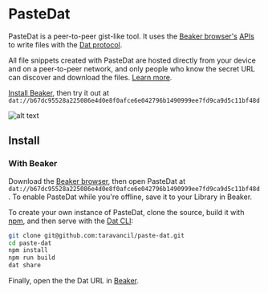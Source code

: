 # PasteDat

PasteDat is a peer-to-peer gist-like tool. It uses the [Beaker browser's](https://beakerbrowser.com) [APIs](https://beakerbrowser.com/docs/apis/) to write files with the [Dat protocol](https://github.com/datproject/dat).

All file snippets created with PasteDat are hosted directly from your device and on a peer-to-peer network, and only people who know the secret URL can discover and download the files. [Learn more](https://beakerbrowser.com/docs/tutorials/share-files-secretly.html).

[Install Beaker](https://beakerbrowser.com/docs/install/), then try it out
at
`dat://b67dc95528a225086e4d0e8f0afce6e042796b1490999ee7fd9ca9d5c11bf48d`

![alt text](./demo.gif "PasteBin demo")

## Install

### With Beaker

Download the [Beaker browser](https://beakerbrowser.com/docs/install/), then open PasteDat at  `dat://b67dc95528a225086e4d0e8f0afce6e042796b1490999ee7fd9ca9d5c11bf48d`. To enable PasteDat while you're offline, save it to your Library in Beaker. 

To create your own instance of PasteDat, clone the source, build it with [npm](https://www.npmjs.com/), and then serve with the [Dat CLI](https://github.com/datproject/dat/):

```bash
git clone git@github.com:taravancil/paste-dat.git
cd paste-dat
npm install
npm run build
dat share
```

Finally, open the the Dat URL in [Beaker](https://beakerbrowser.com).
